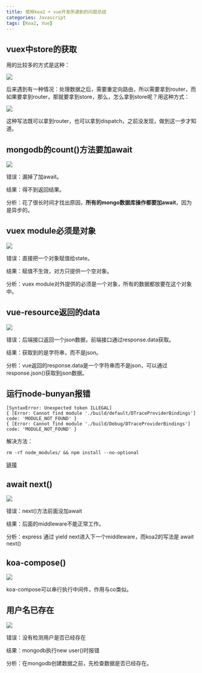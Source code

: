 ```yaml
---
title: 使用koa2 + vue开发所遇到的问题总结
categories: Javascript
tags: [Koa2, Vue]
---
```

## vuex中store的获取

用的比较多的方式是这种：

![][image-1]

后来遇到有一种情况：处理数据之后，需要重定向路由，所以需要拿到router，而如果要拿到router，那就要拿到store，那么，怎么拿到store呢？用这种方式：

![][image-2]

这种写法既可以拿到router，也可以拿到dispatch，之前没发现，做到这一步才知道。

## mongodb的count()方法要加await

![][image-3]

错误：漏掉了加await。

结果：得不到返回结果。

分析：花了很长时间才找出原因，**所有的mongo数据库操作都要加await**，因为是异步的。

## vuex module必须是对象

![][image-4]

错误：直接把一个对象赋值给state。

结果：赋值不生效，对方只提供一个空对象。

分析：vuex module对外提供的必须是一个对象，所有的数据都放要在这个对象中。

## vue-resource返回的data

![][image-5]

错误：后端接口返回一个json数据，前端接口通过response.data获取。

结果：获取到的是字符串，而不是json。

分析：vue返回的response.data是一个字符串而不是json，可以通过response.json()获取到json数据。

## 运行node-bunyan报错

```
[SyntaxError: Unexpected token ILLEGAL]
{ [Error: Cannot find module './build/default/DTraceProviderBindings'] code: 'MODULE_NOT_FOUND' }
{ [Error: Cannot find module './build/Debug/DTraceProviderBindings'] code: 'MODULE_NOT_FOUND' }
```

解决方法：

```
rm -rf node_modules/ && npm install --no-optional
```

[链接][1]

## await next()

![][image-6]

错误：next()方法前面没加await

结果：后面的middleware不能正常工作。

分析：express 通过 yield next进入下一个middleware，而koa2的写法是 await next()

## koa-compose()

![][image-7]

koa-compose可以串行执行中间件，作用与co类似。

## 用户名已存在

![][image-8]

错误：没有检测用户是否已经存在

结果：mongodb执行new user()时报错

分析：在mongodb创建数据之前，先检查数据是否已经存在。

[1]:	https://github.com/trentm/node-bunyan/issues/216

[image-1]:	http://ww2.sinaimg.cn/large/65e4f1e6gw1f8yzgxbi0yj20cy03kq3k.jpg
[image-2]:	http://ww3.sinaimg.cn/large/65e4f1e6gw1f8yzmf4hpuj20cz04gt9p.jpg
[image-3]:	http://ww3.sinaimg.cn/large/65e4f1e6gw1f8yzp9keakj20dy03n0te.jpg
[image-4]:	http://ww4.sinaimg.cn/large/65e4f1e6gw1f8yzt32q9bj209508v3z3.jpg
[image-5]:	http://ww3.sinaimg.cn/large/65e4f1e6gw1f8z02yq1i4j20bg0470tg.jpg
[image-6]:	http://ww4.sinaimg.cn/large/65e4f1e6jw1f8xcfir0yej213602ydhu.jpg
[image-7]:	http://ww4.sinaimg.cn/large/65e4f1e6jw1f8xcjqlccej20c00do76g.jpg
[image-8]:	http://ww2.sinaimg.cn/large/006y8lVajw1f8zp4xytnvj30cw08q0ty.jpg